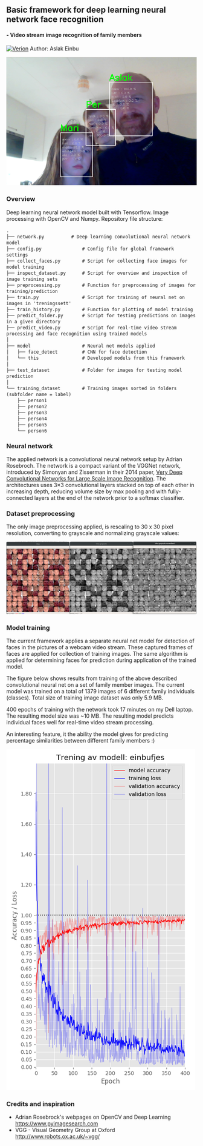 
## Basic framework for deep learning neural network face recognition

#### - Video stream image recognition of family members
[![Verion](https://img.shields.io/badge/Version-v.1.10-silver)](https://legarage.wordpress.com/)
Author: Aslak Einbu

![alt text](./readme_images/screenshot.png "Screenshot")


### Overview

Deep learning neural network model built with Tensorflow. Image processing with OpenCV and Numpy.
Repository file structure:

```
.
├── network.py   	    # Deep learning convolutional neural network model
├── config.py               # Config file for global framework settings 
├── collect_faces.py        # Script for collecting face images for model training 
├── inspect_dataset.py      # Script for overview and inspection of image training sets 
├── preprocessing.py        # Function for preprocessing of images for training/prediction  
├── train.py                # Script for training of neural net on images in 'treningssett'  
├── train_history.py        # Function for plotting of model training
├── predict_folder.py       # Script for testing predictions on images in a given directory
├── predict_video.py        # Script for real-time video stream processing and face recognition using trained models
│
├── model                   # Neural net models applied
│   ├── face_detect         # CNN for face detection
│   └── this                # Developed models from this framework
│ 
├── test_dataset            # Folder for images for testing model prediction
│ 
└── training_dataset        # Training images sorted in folders (subfolder name = label)        
    ├── person1
    ├── person2
    ├── person3
    ├── person4
    ├── person5
    └── person6
```

### Neural network
The applied network is a convolutional neural network setup by Adrian Rosebroch. The network is a
compact variant of the VGGNet network, introduced by Simonyan and Zisserman in their 2014 paper, 
[Very Deep Convolutional Networks for Large Scale Image Recognition](https://arxiv.org/abs/1409.1556).
The architectures uses 3×3 convolutional layers stacked on top of each other in increasing depth,
reducing volume size by max pooling and with fully-connected layers at the end of the network prior to 
a softmax classifier.

### Dataset preprocessing
The only image preprocessing applied, is rescaling to 30 x 30 pixel resolution, converting to grayscale 
and normalizing grayscale values:

![alt text](./readme_images/dataset.png "One class for training")


### Model training
The current framework applies a separate neural net model for detection of faces in the pictures of a webcam video stream. 
These captured frames of faces are applied for collection of training images. The same algorithm is applied for determining 
faces for prediction during application of the trained model.

The figure below shows results from training of the above described convolutional neural net on a set of family member images.
The current model was trained on a total of 1379 images of 6 different family individuals (classes). 
Total size of training image dataset was only 5.9 MB.

400 epochs of training with the network took 17 minutes on my Dell laptop.
The resulting model size was ~10 MB. The resulting model predicts individual faces well for real-time video stream processing.

An interesting feature, it the ability the model gives for predicting percentage similarities between different family members :)


![alt text](./readme_images/train.png "Neural net training")


### Credits and inspiration
- Adrian Rosebrock's webpages on OpenCV and Deep Learning https://www.pyimagesearch.com
- VGG - Visual Geometry Group at Oxford http://www.robots.ox.ac.uk/~vgg/



